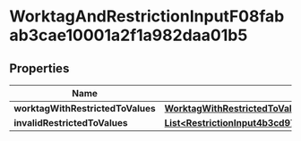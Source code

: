 

# WorktagAndRestrictionInputF08fabab3cae10001a2f1a982daa01b5


## Properties

Name | Type | Description | Notes
------------ | ------------- | ------------- | -------------
**worktagWithRestrictedToValues** | [**WorktagWithRestrictedToValuesF08fabab3cae10002bec472cf4f9027a**](WorktagWithRestrictedToValuesF08fabab3cae10002bec472cf4f9027a.md) |  |  [optional]
**invalidRestrictedToValues** | [**List&lt;RestrictionInput4b3cd975feb010000567e14324830071&gt;**](RestrictionInput4b3cd975feb010000567e14324830071.md) |  |  [optional]



